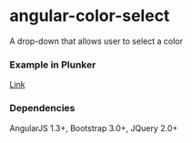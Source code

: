 # angular-color-select
A drop-down that allows user to select a color

### Example in Plunker
[Link](https://plnkr.co/edit/NbxI4Bd0XQNyW49gBxb8?p=preview)

### Dependencies
AngularJS 1.3+, Bootstrap 3.0+, JQuery 2.0+